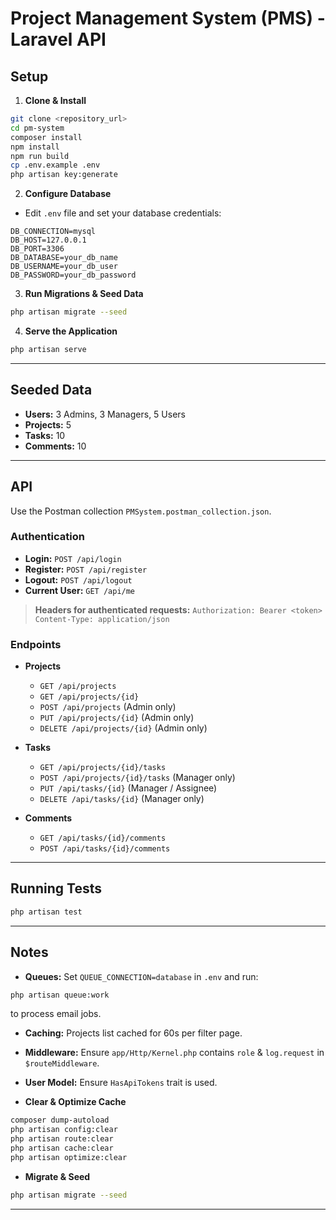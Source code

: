 # Project Management System (PMS) - Laravel API

## Setup

1. **Clone & Install**

```bash
git clone <repository_url>
cd pm-system
composer install
npm install
npm run build
cp .env.example .env
php artisan key:generate
```

2. **Configure Database**

* Edit `.env` file and set your database credentials:

```
DB_CONNECTION=mysql
DB_HOST=127.0.0.1
DB_PORT=3306
DB_DATABASE=your_db_name
DB_USERNAME=your_db_user
DB_PASSWORD=your_db_password
```

3. **Run Migrations & Seed Data**

```bash
php artisan migrate --seed
```

4. **Serve the Application**

```bash
php artisan serve
```

---

## Seeded Data

* **Users:** 3 Admins, 3 Managers, 5 Users
* **Projects:** 5
* **Tasks:** 10
* **Comments:** 10

---

## API

Use the Postman collection `PMSystem.postman_collection.json`.

### Authentication

* **Login:** `POST /api/login`
* **Register:** `POST /api/register`
* **Logout:** `POST /api/logout`
* **Current User:** `GET /api/me`

> **Headers for authenticated requests:**
> `Authorization: Bearer <token>`
> `Content-Type: application/json`

### Endpoints

* **Projects**

  * `GET /api/projects`
  * `GET /api/projects/{id}`
  * `POST /api/projects` (Admin only)
  * `PUT /api/projects/{id}` (Admin only)
  * `DELETE /api/projects/{id}` (Admin only)

* **Tasks**

  * `GET /api/projects/{id}/tasks`
  * `POST /api/projects/{id}/tasks` (Manager only)
  * `PUT /api/tasks/{id}` (Manager / Assignee)
  * `DELETE /api/tasks/{id}` (Manager only)

* **Comments**

  * `GET /api/tasks/{id}/comments`
  * `POST /api/tasks/{id}/comments`

---

## Running Tests

```bash
php artisan test
```

---

## Notes

* **Queues:** Set `QUEUE_CONNECTION=database` in `.env` and run:

```bash
php artisan queue:work
```

to process email jobs.

* **Caching:** Projects list cached for 60s per filter page.

* **Middleware:** Ensure `app/Http/Kernel.php` contains `role` & `log.request` in `$routeMiddleware`.

* **User Model:** Ensure `HasApiTokens` trait is used.

* **Clear & Optimize Cache**

```bash
composer dump-autoload
php artisan config:clear
php artisan route:clear
php artisan cache:clear
php artisan optimize:clear
```

* **Migrate & Seed**

```bash
php artisan migrate --seed
```

---

